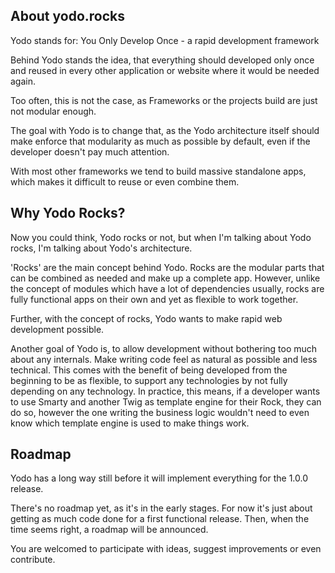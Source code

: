 About yodo.rocks
--------

Yodo stands for: You Only Develop Once - a rapid development framework

Behind Yodo stands the idea, that everything should developed only once and reused in every other application or website where it would be needed again.

Too often, this is not the case, as Frameworks or the projects build are just not modular enough.

The goal with Yodo is to change that, as the Yodo architecture itself should make enforce that modularity as much as possible by default, even if the developer doesn't pay much attention.

With most other frameworks we tend to build massive standalone apps, which makes it difficult to reuse or even combine them.


Why Yodo Rocks?
--------

Now you could think, Yodo rocks or not, but when I'm talking about Yodo rocks, I'm talking about Yodo's architecture.

'Rocks' are the main concept behind Yodo. Rocks are the modular parts that can be combined as needed and make up a complete app. However, unlike the concept of modules which have a lot of dependencies usually, rocks are fully functional apps on their own and yet as flexible to work together.

Further, with the concept of rocks, Yodo wants to make rapid web development possible.

Another goal of Yodo is, to allow development without bothering too much about any internals. Make writing code feel as natural as possible and less technical. This comes with the benefit of being developed from the beginning to be as flexible, to support any technologies by not fully depending on any technology. In practice, this means, if a developer wants to use Smarty and another Twig as template engine for their Rock, they can do so, however the one writing the business logic wouldn't need to even know which template engine is used to make things work.


Roadmap
--------

Yodo has a long way still before it will implement everything for the 1.0.0 release.

There's no roadmap yet, as it's in the early stages. For now it's just about getting as much code done for a first functional release. Then, when the time seems right, a roadmap will be announced.

You are welcomed to participate with ideas, suggest improvements or even contribute.

